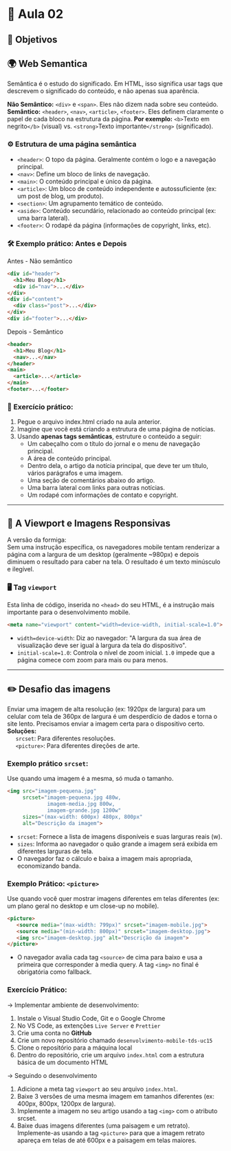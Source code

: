 # 🎨 Aula 02

## 🎯 Objetivos

## 🌍 Web Semantica
Semântica é o estudo do significado. Em HTML, isso significa usar tags que descrevem o significado do conteúdo, e não apenas sua aparência.

**Não Semântico:** `<div>` e `<span>`. Eles não dizem nada sobre seu conteúdo.
**Semântico:** `<header>`, `<nav>`, `<article>`, `<footer>`. Eles definem claramente o papel de cada bloco na estrutura da página.
**Por exemplo:** `<b>`Texto em negrito`</b>` (visual) vs. `<strong>`Texto importante`</strong>` (significado).

### ⚙️ Estrutura de uma página semântica
- `<header>`: O topo da página. Geralmente contém o logo e a navegação principal.
- `<nav>`: Define um bloco de links de navegação.
- `<main>`: O conteúdo principal e único da página.
- `<article>`: Um bloco de conteúdo independente e autossuficiente (ex: um post de blog, um produto).
- `<section>`: Um agrupamento temático de conteúdo.
- `<aside>`: Conteúdo secundário, relacionado ao conteúdo principal (ex: uma barra lateral).
- `<footer>`: O rodapé da página (informações de copyright, links, etc).

### 🛠️ Exemplo prático: Antes e Depois

Antes - Não semântico
```html
<div id="header">
  <h1>Meu Blog</h1>
  <div id="nav">...</div>
</div>
<div id="content">
  <div class="post">...</div>
</div>
<div id="footer">...</div>
```

Depois - Semântico
```html
<header>
  <h1>Meu Blog</h1>
  <nav>...</nav>
</header>
<main>
  <article>...</article>
</main>
<footer>...</footer>
```

### 🧾 Exercício prático:
1. Pegue o arquivo index.html criado na aula anterior.
2. Imagine que você está criando a estrutura de uma página de notícias.
3. Usando **apenas tags semânticas**, estruture o conteúdo a seguir:
    - Um cabeçalho com o título do jornal e o menu de navegação principal.
    - A área de conteúdo principal.
    - Dentro dela, o artigo da notícia principal, que deve ter um título, vários parágrafos e uma imagem.
    - Uma seção de comentários abaixo do artigo.
    - Uma barra lateral com links para outras notícias.
    - Um rodapé com informações de contato e copyright.

---
## 🧩 A Viewport e Imagens Responsivas
A versão da formiga: \
Sem uma instrução específica, os navegadores mobile tentam renderizar a página com a largura de um desktop (geralmente ~980px) e depois diminuem o resultado para caber na tela. O resultado é um texto minúsculo e ilegível.

### 🖥️ Tag `viewport`
Esta linha de código, inserida no `<head>` do seu HTML, é a instrução mais importante para o desenvolvimento mobile.
```html
<meta name="viewport" content="width=device-width, initial-scale=1.0">
```
- `width=device-width`: Diz ao navegador: "A largura da sua área de visualização deve ser igual à largura da tela do dispositivo".
- `initial-scale=1.0`: Controla o nível de zoom inicial. `1.0` impede que a página comece com zoom para mais ou para menos.

---
## ✏️ Desafio das imagens
Enviar uma imagem de alta resolução (ex: 1920px de largura) para um celular com tela de 360px de largura é um desperdício de dados e torna o site lento. Precisamos enviar a imagem certa para o dispositivo certo. \
**Soluções:** \
&nbsp;&nbsp;&nbsp;&nbsp;&nbsp;`srcset`: Para diferentes resoluções. \
&nbsp;&nbsp;&nbsp;&nbsp;&nbsp;`<picture>`: Para diferentes direções de arte.

### Exemplo prático `srcset`:
Use quando uma imagem é a mesma, só muda o tamanho.
```html
<img src="imagem-pequena.jpg"
     srcset="imagem-pequena.jpg 480w,
             imagem-media.jpg 800w,
             imagem-grande.jpg 1200w"
     sizes="(max-width: 600px) 480px, 800px"
     alt="Descrição da imagem">
```
- `srcset`: Fornece a lista de imagens disponíveis e suas larguras reais (w).
- `sizes`: Informa ao navegador o quão grande a imagem será exibida em diferentes larguras de tela.
- O navegador faz o cálculo e baixa a imagem mais apropriada, economizando banda.

### Exemplo Prático: `<picture>`
Use quando você quer mostrar imagens diferentes em telas diferentes (ex: um plano geral no desktop e um close-up no mobile).
```html
<picture>
   <source media="(max-width: 799px)" srcset="imagem-mobile.jpg">
   <source media="(min-width: 800px)" srcset="imagem-desktop.jpg">
   <img src="imagem-desktop.jpg" alt="Descrição da imagem">
</picture>
```

 - O navegador avalia cada tag `<source>` de cima para baixo e usa a primeira que corresponder à media query. A tag `<img>` no final é obrigatória como fallback.

### Exercício Prático:
-> Implementar ambiente de desenvolvimento:
1) Instale o Visual Studio Code, Git e o Google Chrome
2) No VS Code, as extenções `Live Server` e `Prettier`
3) Crie uma conta no **GitHub**
4) Crie um novo repositório chamado `desenvolvimento-mobile-tds-uc15`
5) Clone o repositório para a máquina local
6) Dentro do repositório, crie um arquivo `index.html` com a estrutura básica de um documento HTML

-> Seguindo o desenvolvimento
1) Adicione a meta tag `viewport` ao seu arquivo `index.html`.
2) Baixe 3 versões de uma mesma imagem em tamanhos diferentes (ex: 400px, 800px, 1200px de largura).
3) Implemente a imagem no seu artigo usando a tag `<img>` com o atributo srcset.
4) Baixe duas imagens diferentes (uma paisagem e um retrato). Implemente-as usando a tag `<picture>` para que a imagem retrato apareça em telas de até 600px e a paisagem em telas maiores.